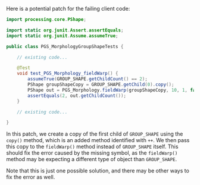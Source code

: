 Here is a potential patch for the failing client code:
```java
import processing.core.PShape;

import static org.junit.Assert.assertEquals;
import static org.junit.Assume.assumeTrue;

public class PGS_MorphologyGroupShapeTests {

    // existing code...

    @Test
    void test_PGS_Morphology_fieldWarp() {
        assumeTrue(GROUP_SHAPE.getChildCount() == 2);
        PShape groupShapeCopy = GROUP_SHAPE.getChild(0).copy();
        PShape out = PGS_Morphology.fieldWarp(groupShapeCopy, 10, 1, false);
        assertEquals(2, out.getChildCount());
    }

    // existing code...

}
```
In this patch, we create a copy of the first child of `GROUP_SHAPE` using the `copy()` method, which is an added method identified with `++`. We then pass this copy to the `fieldWarp()` method instead of `GROUP_SHAPE` itself. This should fix the error caused by the missing symbol, as the `fieldWarp()` method may be expecting a different type of object than `GROUP_SHAPE`.

Note that this is just one possible solution, and there may be other ways to fix the error as well.